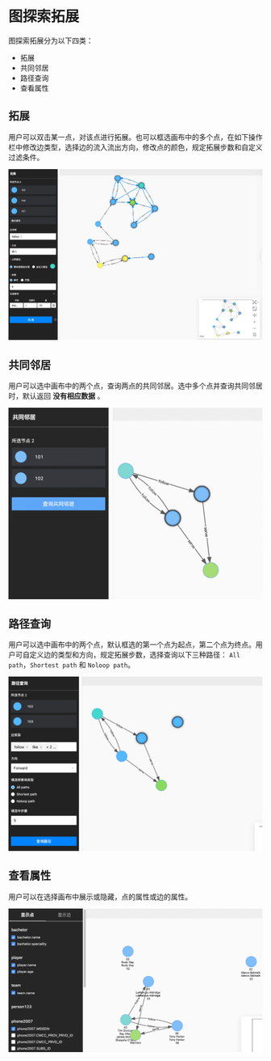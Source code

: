 # 图探索拓展

图探索拓展分为以下四类：

- 拓展
- 共同邻居
- 路径查询
- 查看属性

## 拓展

用户可以双击某一点，对该点进行拓展。也可以框选画布中的多个点，在如下操作栏中修改边类型，选择边的流入流出方向，修改点的颜色，规定拓展步数和自定义过滤条件。

![expand](../figs/ex-ug-013.png)

## 共同邻居

用户可以选中画布中的两个点，查询两点的共同邻居。选中多个点并查询共同邻居时，默认返回 **没有相应数据** 。

![common_neighbor](../figs/ex-ug-014.png)

## 路径查询

用户可以选中画布中的两个点，默认框选的第一个点为起点，第二个点为终点。用户可自定义边的类型和方向，规定拓展步数，选择查询以下三种路径： `All path`，`Shortest path` 和 `Noloop path`。

![find_path](../figs/ex-ug-015.png)

## 查看属性

用户可以在选择画布中展示或隐藏，点的属性或边的属性。

![show_property](../figs/ex-ug-016.png)
